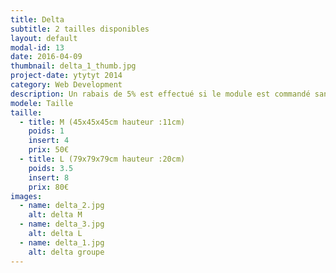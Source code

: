 ```yaml
---
title: Delta
subtitle: 2 tailles disponibles
layout: default
modal-id: 13
date: 2016-04-09
thumbnail: delta_1_thumb.jpg
project-date: ytytyt 2014
category: Web Development
description: Un rabais de 5% est effectué si le module est commandé sans inserts.
modele: Taille
taille:
  - title: M (45x45x45cm hauteur :11cm)
    poids: 1
    insert: 4
    prix: 50€
  - title: L (79x79x79cm hauteur :20cm)
    poids: 3.5
    insert: 8
    prix: 80€
images:
  - name: delta_2.jpg
    alt: delta M
  - name: delta_3.jpg
    alt: delta L
  - name: delta_1.jpg
    alt: delta groupe
---
```

